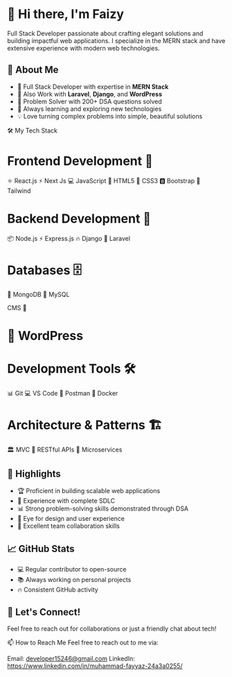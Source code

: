 # 👋 Hi there, I'm Faizy

Full Stack Developer passionate about crafting elegant solutions and building impactful web applications.
I specialize in the MERN stack and have extensive experience with modern web technologies.

## 💫 About Me
- 🚀 Full Stack Developer with expertise in **MERN Stack**
- 💼 Also Work with **Laravel**, **Django**, and **WordPress**
- 🎯 Problem Solver with 200+ DSA questions solved
- 🌱 Always learning and exploring new technologies
- 💡 Love turning complex problems into simple, beautiful solutions

🛠️ My Tech Stack

# Frontend Development 🎨
⚛️ React.js
⚡  Next Js
💻 JavaScript
📄 HTML5
🎨 CSS3
🅱️ Bootstrap
🚀 Tailwind 

# Backend Development 🔧
📦 Node.js
⚡ Express.js
🔥  Django
🔺 Laravel

# Databases 🗄️
🍃 MongoDB
🐬 MySQL

CMS 📝
# 📰 WordPress

# Development Tools 🛠️

📊 Git
💻 VS Code
🚀 Postman
🐳 Docker

# Architecture & Patterns 🏗️

🏛️ MVC
🔄 RESTful APIs
🎯 Microservices



## 🌟 Highlights
- 🏆 Proficient in building scalable web applications
- 🔄 Experience with complete SDLC
- 📊 Strong problem-solving skills demonstrated through DSA
- 🎨 Eye for design and user experience
- 🤝 Excellent team collaboration skills

## 📈 GitHub Stats
- 💻 Regular contributor to open-source
- 📚 Always working on personal projects
- 🔥 Consistent GitHub activity

## 🤝 Let's Connect!
Feel free to reach out for collaborations or just a friendly chat about tech!

📫 How to Reach Me
Feel free to reach out to me via:

Email: developer15246@gmail.com
LinkedIn: https://www.linkedin.com/in/muhammad-fayyaz-24a3a0255/

